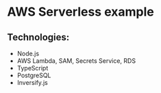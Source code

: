 # AWS Serverless example

## Technologies:

- Node.js
- AWS Lambda, SAM, Secrets Service, RDS
- TypeScript
- PostgreSQL
- Inversify.js
